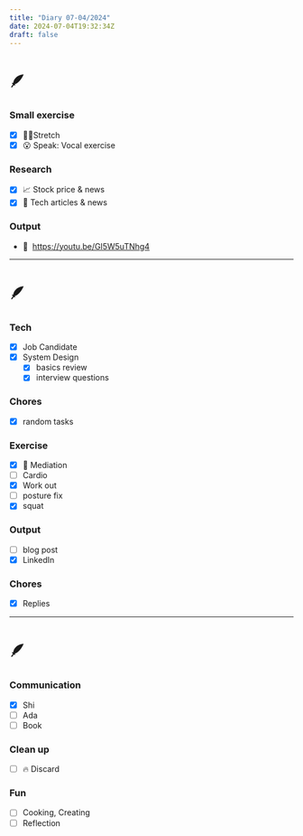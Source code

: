 ```yaml
---
title: "Diary 07-04/2024"  
date: 2024-07-04T19:32:34Z
draft: false
---
```


# 🪶

### Small exercise

- [x]  🧎‍♀️Stretch
- [x]  😮 Speak: Vocal exercise

### Research

- [x]  📈 Stock price & news
- [x]  👾 Tech articles & news

### Output

- 🎥  https://youtu.be/Gl5W5uTNhg4

---

# 🪶

### Tech

- [x]  Job Candidate
- [x]  System Design
    - [x]  basics review
    - [x]  interview questions

### Chores

- [x]  random tasks

### Exercise

- [x]  🧘 Mediation
- [ ]  Cardio
- [x]  Work out
- [ ]  posture fix
- [x]  squat

### Output

- [ ]  blog post
- [x]  LinkedIn

### Chores

- [x]  Replies

---

# 🪶

### Communication

- [x]  Shi
- [ ]  Ada
- [ ]  Book

### Clean up

- [ ]  🔥 Discard

### Fun

- [ ]  Cooking, Creating
- [ ]  Reflection
